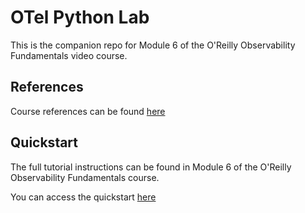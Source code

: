 # OTel Python Lab

This is the companion repo for Module 6 of the O'Reilly Observability Fundamentals video course.

## References

Course references can be found [here](./docs/references.md)

## Quickstart

The full tutorial instructions can be found in Module 6 of the O'Reilly Observability Fundamentals course. 

You can access the quickstart [here](./docs/quickstart.md)